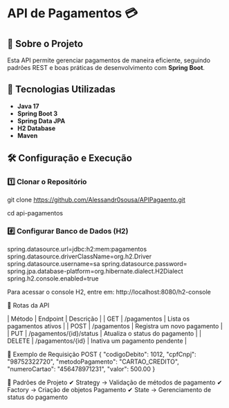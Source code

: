 # API de Pagamentos 💳

## 📌 Sobre o Projeto
Esta API permite gerenciar pagamentos de maneira eficiente, seguindo padrões REST e boas práticas de desenvolvimento com **Spring Boot**.

## 🚀 Tecnologias Utilizadas
- **Java 17**
- **Spring Boot 3**
- **Spring Data JPA**
- **H2 Database**
- **Maven**

## 🛠 Configuração e Execução

### 1️⃣ **Clonar o Repositório**

git clone https://github.com/Alessandr0sousa/APIPagaento.git

cd api-pagamentos

### #️⃣ **Configurar Banco de Dados (H2)**

spring.datasource.url=jdbc:h2:mem:pagamentos
spring.datasource.driverClassName=org.h2.Driver
spring.datasource.username=sa
spring.datasource.password=
spring.jpa.database-platform=org.hibernate.dialect.H2Dialect
spring.h2.console.enabled=true

Para acessar o console H2, entre em:
http://localhost:8080/h2-console

🔗 Rotas da API

| Método | Endpoint | Descrição | 
| GET | /pagamentos | Lista os pagamentos ativos | 
| POST | /pagamentos | Registra um novo pagamento | 
| PUT | /pagamentos/{id}/status | Atualiza o status do pagamento | 
| DELETE | /pagamentos/{id} | Inativa um pagamento pendente | 


🔹 Exemplo de Requisição POST
{
    "codigoDebito": 1012,
    "cpfCnpj": "98752322720",
    "metodoPagamento": "CARTAO_CREDITO",
    "numeroCartao": "456478971231",
    "valor": 500.00
}

📌 Padrões de Projeto
✔ Strategy → Validação de métodos de pagamento
✔ Factory → Criação de objetos Pagamento
✔ State → Gerenciamento de status do pagamento
